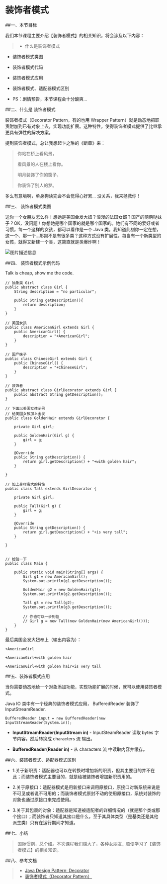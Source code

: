 # 装饰者模式

##一、本节目标

我们本节课程主要介绍【装饰者模式】的相关知识，将会涉及以下内容：

> * 什么是装饰者模式
* 装饰者模式类图
* 装饰者模式代码
* 装饰者模式应用
* 装饰者模式、适配器模式区别

* PS：剧情预告，本节课程会十分酸爽...

##二、什么是 装饰者模式

装饰者模式（Decorator Pattern，有的也用 Wrapper Pattern）就是动态地把职责附加到已有对象上去，实现功能扩展。这种特性，使得装饰者模式提供了比继承更具有弹性的解决方案。

提到装饰者模式，总让我想起卞之琳的《断章》来：

> 你站在桥上看风景，
> 
> 看风景的人在楼上看你。
> 
> 明月装饰了你的窗子，
> 
> 你装饰了别人的梦。

多么有意境啊，单身狗读完会不会觉得心好累... 没关系，我来拯救你！

##三、 装饰者模式类图

送你一个女朋友怎么样！想她是美国金发大妞？浪漫的法国女郎？国产的萌萌哒妹子？OK，没问题！你想她是哪个国家的就是哪个国家的。她们有不同的爱好或者习惯，每一个这样的女孩，都可以看作是一个 Java 类。我知道此刻你一定在想，这一个、那一个...那岂不是有很多类？这种方式没有扩展性，每当有一个新类型的女孩，就得又新建一个类，这简直就是类爆炸啊！


![图片描述信息](https://dn-anything-about-doc.qbox.me/userid46108labid874time1429070289993?watermark/1/image/aHR0cDovL3N5bC1zdGF0aWMucWluaXVkbi5jb20vaW1nL3dhdGVybWFyay5wbmc=/dissolve/60/gravity/SouthEast/dx/0/dy/10)

##四、 装饰者模式示例代码

Talk is cheap, show me the code.

```
// 抽象类 Girl
public abstract class Girl {
    String description = "no particular";
 
    public String getDescription(){
        return description;
    }
}

// 美国女孩
public class AmericanGirl extends Girl {
    public AmericanGirl() {
        description = "+AmericanGirl";
    }
}

// 国产妹子
public class ChineseGirl extends Girl {
    public ChineseGirl() {
        description = "+ChineseGirl";
    }
}

// 装饰者
public abstract class GirlDecorator extends Girl {
    public abstract String getDescription();
}

// 下面以美国女孩示例
// 给美国女孩加上金发
public class GoldenHair extends GirlDecorator {
 
    private Girl girl;
 
    public GoldenHair(Girl g) {
        girl = g;
    }
 
    @Override
    public String getDescription() {
        return girl.getDescription() + "+with golden hair";
    }
 
}

// 加上身材高大的特性
public class Tall extends GirlDecorator {
 
    private Girl girl;
 
    public Tall(Girl g) {
        girl = g;
    }
 
    @Override
    public String getDescription() {
        return girl.getDescription() + "+is very tall";
    }
 
}


// 检验一下
public class Main {
 
    public static void main(String[] args) {
        Girl g1 = new AmericanGirl();
        System.out.println(g1.getDescription());
 
        GoldenHair g2 = new GoldenHair(g1);
        System.out.println(g2.getDescription());
 
        Tall g3 = new Tall(g2);
        System.out.println(g3.getDescription());
        
        // 你也可以一步到位
        // Girl g = new Tall(new GoldenHair(new AmericanGirl())); 
    }
}
```

最后美国金发大妞奉上（输出内容为）：

```
+AmericanGirl

+AmericanGirl+with golden hair

+AmericanGirl+with golden hair+is very tall
```

##五、装饰者模式应用

当你需要动态地给一个对象添加功能，实现功能扩展的时候，就可以使用装饰者模式。

Java IO 类中有一个经典的装饰者模式应用， BufferedReader 装饰了 InputStreamReader.

```
BufferedReader input = new BufferedReader(new InputStreamReader(System.in));
```

* **InputStreamReader(InputStream in)** - InputSteamReader 读取 bytes 字节内容，然后转换成 characters 流 输出。

* **BufferedReader(Reader in)** - 从 characters 流 中读取内容并缓存。


##六、装饰者模式、适配器模式区别

* 1.关于新职责：适配器也可以在转换时增加新的职责，但其主要目的并不在此；而装饰者模式主要目的，就是给被装饰者增加新职责用的。

* 2.关于原接口：适配器模式是用新接口来调用原接口，原接口对新系统来说是不可见或者说不可用的；而装饰者模式原封不动的使用原接口，系统对装饰的对象也通过原接口来完成使用。

* 3.关于其包裹的对象：适配器是知道被适配者的详细情况的（就是那个类或那个接口）；而装饰者只知道其接口是什么，至于其具体类型（是基类还是其他派生类）只有在运行期间才知道。

##七、小结

> 国际惯例，总个结。本次课程我们赚大了，各种女朋友...顺便学习了【装饰者模式】的相关知识。


##八、参考文档

> * [Java Design Pattern: Decorator](http://www.programcreek.com/2012/05/java-design-pattern-decorator-decorate-your-girlfriend/)
> * [装饰者模式（Decorator Pattern）](http://blog.csdn.net/lcl_data/article/details/8830455)
